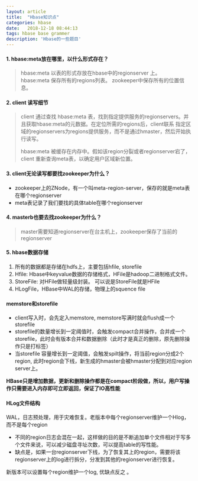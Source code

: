 ```yaml
---
layout: article
title:  "Hbase知识点"
categories: hbase
date:   2018-12-18 08:44:13
tags: hbase base grammer
description: 'Hbase的一些题目'
---
```


#### 1. hbase:meta放在哪里，以什么形式存在？  

> hbase:meta 以表的形式存放在hbase中的regionserver 上。  
hbase:meta 保存所有的regions列表。 zookeeper中保存所有的位置信息。


#### 2. client 读写细节
> client 通过查找 hbase:meta 表，找到指定提供服务的regionservers。并且获取hbase:meta的元数据。在定位所需的regions后，client联系 指定区域的regionservers为regions提供服务，而不是通过hmaster，然后开始执行读写。  
> 
> hbase:meta 被缓存在内存中。假如该region分裂或者regionserver宕了，client 重新查询meta表，以确定用户区域新位置。

#### 3. client无论读写都要找zookeeper为什么？
- zookeeper上的ZNode，有一个叫meta-region-server，保存的就是meta表在哪个regionserver
- meta表记录了我们要找的具体table在哪个regionserver

#### 4. masterb也要去找zookeeper为什么？
> master需要知道regionserver在台主机上，zookeeper保存了当前的regionserver

#### 5. hbase数据存储
1. 所有的数据都是存储在hdfs上，主要包括hfile, storefile
2. Hfile: Hbase中keyvalue数据的存储格式，HFile是hadoop二进制格式文件。
3. StoreFile: 对HFile做轻量级封装。 可以说是StoreFile就是HFile
4. HLogFile，HBase中WAL的存储，物理上的squence file

#### memstore和storefile
- client写入时，会先定入memstore, memstore写满时就会flush成一个storefile
- storefile的数量增长到一定阈值时，会触发compact合并操作，合并成一个storefile，此时会有版本合并和数据删除（此时才是真正的删除，原先删除操作只是打标签）
- 当storefile 容量增长到一定阈值，会触发spilt操作，将当前region分成2个region, 此时region会下线，新生成的hmaster会被hmaster分配到对应region server上。


**HBase只是增加数据，更新和删除操作都是在compact阶段做，所以，用户写操作只需要进入内存即可立即返回，保证了IO高性能**

#### HLog文件结构 
WAL，日志预处理，用于灾难恢复。老版本中每个regionserver维护一个Hlog，而不是每个region
- 不同的region日志会混在一起，这样做的目的是不断追加单个文件相对于写多个文件来说，可以减少磁盘寻址次数，可以提高table的写性能。
- 缺点是，如果一台regionserver下线，为了恢复其上的region，需要将该regionserver上的log进行拆分，分发到其他的regionserver进行恢复。

新版本可以设置每个region维护一个log, 优缺点反之 。






